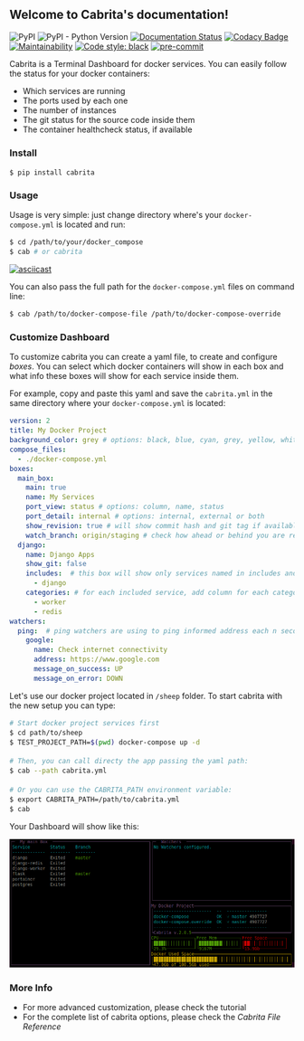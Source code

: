 ## Welcome to Cabrita's documentation!

![PyPI](https://img.shields.io/pypi/v/cabrita.svg)
![PyPI - Python Version](https://img.shields.io/pypi/pyversions/cabrita.svg)
[![Documentation Status](https://readthedocs.org/projects/cabrita/badge/?version=latest)](https://cabrita.readthedocs.io/en/latest/?badge=latest)
[![Codacy Badge](https://api.codacy.com/project/badge/Grade/ea94adacb6664984916474a909c4c4e4)](https://www.codacy.com/app/chrismaille/cabrita?utm_source=github.com&amp;utm_medium=referral&amp;utm_content=chrismaille/cabrita&amp;utm_campaign=Badge_Grade)
[![Maintainability](https://api.codeclimate.com/v1/badges/3475b300e01e18d8c9e8/maintainability)](https://codeclimate.com/github/chrismaille/cabrita/maintainability)
[![Code style: black](https://img.shields.io/badge/code%20style-black-000000.svg)](https://github.com/psf/black)
[![pre-commit](https://img.shields.io/badge/pre--commit-enabled-brightgreen?logo=pre-commit&logoColor=white)](https://github.com/pre-commit/pre-commit)

Cabrita is a Terminal Dashboard for docker services. You can easily
follow the status for your docker containers:

* Which services are running
* The ports used by each one
* The number of instances
* The git status for the source code inside them
* The container healthcheck status, if available

### Install

```shell
$ pip install cabrita
```

### Usage

Usage is very simple: just change directory where's your
`docker-compose.yml` is located and run:

```bash
$ cd /path/to/your/docker_compose
$ cab # or cabrita
```

[![asciicast](https://asciinema.org/a/Z31bttxgBe4JhuyBPvLYomoqc.svg)](https://asciinema.org/a/Z31bttxgBe4JhuyBPvLYomoqc)

You can also pass the full path for the `docker-compose.yml` files on
command line:

```bash
$ cab /path/to/docker-compose-file /path/to/docker-compose-override
```

### Customize Dashboard

To customize cabrita you can create a yaml file, to create and configure
_boxes_. You can select which docker containers will show in each box
and what info these boxes will show for each service inside them.

For example, copy and paste this yaml and save the `cabrita.yml` in the
same directory where your `docker-compose.yml` is located:

```yaml
version: 2
title: My Docker Project
background_color: grey # options: black, blue, cyan, grey, yellow, white
compose_files:
  - ./docker-compose.yml
boxes:
  main_box:
    main: true
    name: My Services
    port_view: status # options: column, name, status
    port_detail: internal # options: internal, external or both
    show_revision: true # will show commit hash and git tag if available
    watch_branch: origin/staging # check how ahead or behind you are regard this branch
  django:
    name: Django Apps
    show_git: false
    includes:  # this box will show only services named in includes and categories options
      - django
    categories: # for each included service, add column for each category below
      - worker
      - redis
watchers:
  ping:  # ping watchers are using to ping informed address each n seconds.
    google:
      name: Check internet connectivity
      address: https://www.google.com
      message_on_success: UP
      message_on_error: DOWN
```

Let's use our docker project located in `/sheep` folder. To start
cabrita with the new setup you can type:

```bash
# Start docker project services first
$ cd path/to/sheep
$ TEST_PROJECT_PATH=$(pwd) docker-compose up -d

# Then, you can call directy the app passing the yaml path:
$ cab --path cabrita.yml

# Or you can use the CABRITA_PATH environment variable:
$ export CABRITA_PATH=/path/to/cabrita.yml
$ cab
```

Your Dashboard will show like this:

![Image](docs/assets/c1.png)

### More Info

- For more advanced customization, please check the tutorial
- For the complete list of cabrita options, please check the *Cabrita
  File Reference*
